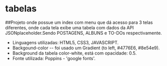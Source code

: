 # tabelas

##Projeto onde possue um index com menu que dá acesso para 3 telas diferentes, onde cada tela exibe uma tabela com dados da API JSONplaceholder.Sendo POSTAGENS, ALBUNS e TO-DOs respectivamente.

 - Linguagens utilizadas: HTML5, CSS3, JAVASCRIPT.
 - Backgound-color -- foi usado um Gradient (to left, #4776E6, #8e54e9).
 - Background da tabela color-white, está com opacidade: 0.5.
 - Fonte utilizada: Poppins - 'google fonts'.

